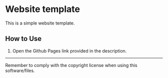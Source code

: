 # Website template

This is a simple website template.

## How to Use

1. Open the Github Pages link provided in the description.

---

Remember to comply with the copyright license when using this software/files.
